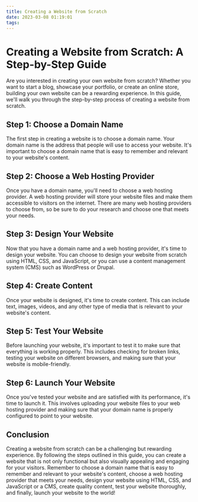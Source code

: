 ```yaml
---
title: Creating a Website from Scratch
date: 2023-03-08 01:19:01
tags:
---
```

# Creating a Website from Scratch: A Step-by-Step Guide

Are you interested in creating your own website from scratch? Whether you want to start a blog, showcase your portfolio, or create an online store, building your own website can be a rewarding experience. In this guide, we'll walk you through the step-by-step process of creating a website from scratch.

## Step 1: Choose a Domain Name

The first step in creating a website is to choose a domain name. Your domain name is the address that people will use to access your website. It's important to choose a domain name that is easy to remember and relevant to your website's content.

## Step 2: Choose a Web Hosting Provider

Once you have a domain name, you'll need to choose a web hosting provider. A web hosting provider will store your website files and make them accessible to visitors on the internet. There are many web hosting providers to choose from, so be sure to do your research and choose one that meets your needs.

## Step 3: Design Your Website

Now that you have a domain name and a web hosting provider, it's time to design your website. You can choose to design your website from scratch using HTML, CSS, and JavaScript, or you can use a content management system (CMS) such as WordPress or Drupal.

## Step 4: Create Content

Once your website is designed, it's time to create content. This can include text, images, videos, and any other type of media that is relevant to your website's content.

## Step 5: Test Your Website

Before launching your website, it's important to test it to make sure that everything is working properly. This includes checking for broken links, testing your website on different browsers, and making sure that your website is mobile-friendly.

## Step 6: Launch Your Website

Once you've tested your website and are satisfied with its performance, it's time to launch it. This involves uploading your website files to your web hosting provider and making sure that your domain name is properly configured to point to your website.

## Conclusion

Creating a website from scratch can be a challenging but rewarding experience. By following the steps outlined in this guide, you can create a website that is not only functional but also visually appealing and engaging for your visitors. Remember to choose a domain name that is easy to remember and relevant to your website's content, choose a web hosting provider that meets your needs, design your website using HTML, CSS, and JavaScript or a CMS, create quality content, test your website thoroughly, and finally, launch your website to the world!